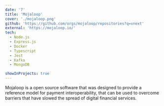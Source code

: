 ```yaml
---
date: '7'
title: 'Mojaloop'
cover: './mojaloop.png'
github: 'https://github.com/orgs/mojaloop/repositories?q=vnext'
external: 'https://mojaloop.io/'
tech:
  - Node.js
  - Express.js
  - Docker
  - Typescript
  - Jest
  - Kafka
  - MongoDB

showInProjects: true
---
```

Mojaloop is a open source software that was designed to provide a reference model for payment interoperability, that can be used to overcome barriers that have slowed the spread of digital financial services.